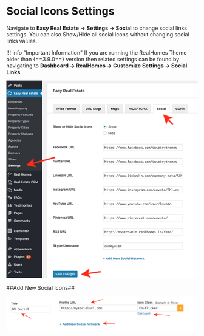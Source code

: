 # Social Icons Settings

Navigate to **Easy Real Estate → Settings → Social** to change social links settings. You can also Show/Hide all social icons without changing social links values.

!!! info "Important Information"
    If you are running the RealHomes Theme older than {==3.9.0==} version then related settings can be found by navigating to **Dashboard → RealHomes → Customize Settings → Social Links**

![Social Icon Settings](images/ere-tabs/social.png)

##Add New Social Icons##

![Add New Social Icon](images/ere-tabs/add-social.png)
